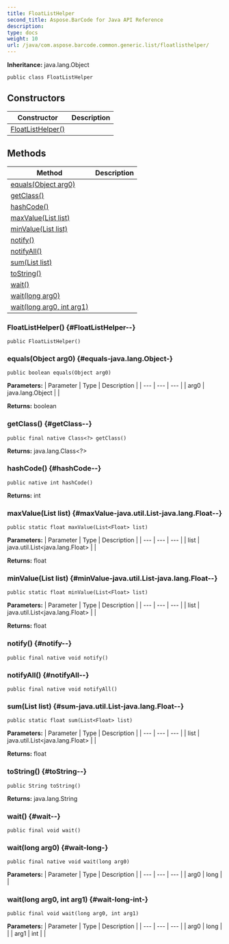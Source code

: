 ```yaml
---
title: FloatListHelper
second_title: Aspose.BarCode for Java API Reference
description: 
type: docs
weight: 10
url: /java/com.aspose.barcode.common.generic.list/floatlisthelper/
---
```

**Inheritance:**
java.lang.Object
```
public class FloatListHelper
```
## Constructors

| Constructor | Description |
| --- | --- |
| [FloatListHelper()](#FloatListHelper--) |  |
## Methods

| Method | Description |
| --- | --- |
| [equals(Object arg0)](#equals-java.lang.Object-) |  |
| [getClass()](#getClass--) |  |
| [hashCode()](#hashCode--) |  |
| [maxValue(List<Float> list)](#maxValue-java.util.List-java.lang.Float--) |  |
| [minValue(List<Float> list)](#minValue-java.util.List-java.lang.Float--) |  |
| [notify()](#notify--) |  |
| [notifyAll()](#notifyAll--) |  |
| [sum(List<Float> list)](#sum-java.util.List-java.lang.Float--) |  |
| [toString()](#toString--) |  |
| [wait()](#wait--) |  |
| [wait(long arg0)](#wait-long-) |  |
| [wait(long arg0, int arg1)](#wait-long-int-) |  |
### FloatListHelper() {#FloatListHelper--}
```
public FloatListHelper()
```


### equals(Object arg0) {#equals-java.lang.Object-}
```
public boolean equals(Object arg0)
```




**Parameters:**
| Parameter | Type | Description |
| --- | --- | --- |
| arg0 | java.lang.Object |  |

**Returns:**
boolean
### getClass() {#getClass--}
```
public final native Class<?> getClass()
```




**Returns:**
java.lang.Class<?>
### hashCode() {#hashCode--}
```
public native int hashCode()
```




**Returns:**
int
### maxValue(List<Float> list) {#maxValue-java.util.List-java.lang.Float--}
```
public static float maxValue(List<Float> list)
```




**Parameters:**
| Parameter | Type | Description |
| --- | --- | --- |
| list | java.util.List<java.lang.Float> |  |

**Returns:**
float
### minValue(List<Float> list) {#minValue-java.util.List-java.lang.Float--}
```
public static float minValue(List<Float> list)
```




**Parameters:**
| Parameter | Type | Description |
| --- | --- | --- |
| list | java.util.List<java.lang.Float> |  |

**Returns:**
float
### notify() {#notify--}
```
public final native void notify()
```




### notifyAll() {#notifyAll--}
```
public final native void notifyAll()
```




### sum(List<Float> list) {#sum-java.util.List-java.lang.Float--}
```
public static float sum(List<Float> list)
```




**Parameters:**
| Parameter | Type | Description |
| --- | --- | --- |
| list | java.util.List<java.lang.Float> |  |

**Returns:**
float
### toString() {#toString--}
```
public String toString()
```




**Returns:**
java.lang.String
### wait() {#wait--}
```
public final void wait()
```




### wait(long arg0) {#wait-long-}
```
public final native void wait(long arg0)
```




**Parameters:**
| Parameter | Type | Description |
| --- | --- | --- |
| arg0 | long |  |

### wait(long arg0, int arg1) {#wait-long-int-}
```
public final void wait(long arg0, int arg1)
```




**Parameters:**
| Parameter | Type | Description |
| --- | --- | --- |
| arg0 | long |  |
| arg1 | int |  |

